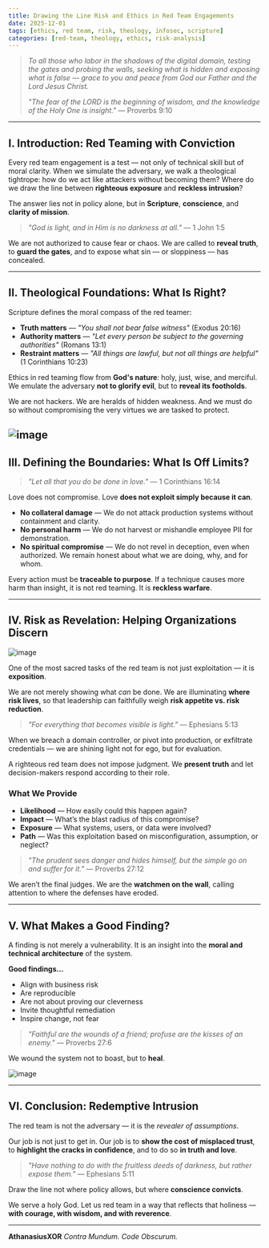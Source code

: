 ```yaml
---
title: Drawing the Line Risk and Ethics in Red Team Engagements
date: 2025-12-01
tags: [ethics, red team, risk, theology, infosec, scripture]
categories: [red-team, theology, ethics, risk-analysis]
---
```

>
> *To all those who labor in the shadows of the digital domain, testing the gates and probing the walls, seeking what is hidden and exposing what is false — grace to you and peace from God our Father and the Lord Jesus Christ.*
>
> *"The fear of the LORD is the beginning of wisdom, and the knowledge of the Holy One is insight."* — Proverbs 9:10
>
>
---

## I. Introduction: Red Teaming with Conviction

Every red team engagement is a test — not only of technical skill but of moral clarity. When we simulate the adversary, we walk a theological tightrope: how do we act like attackers without becoming them? Where do we draw the line between **righteous exposure** and **reckless intrusion**?

The answer lies not in policy alone, but in **Scripture**, **conscience**, and **clarity of mission**.

> *"God is light, and in Him is no darkness at all."* — 1 John 1:5

We are not authorized to cause fear or chaos. We are called to **reveal truth**, to **guard the gates**, and to expose what sin — or sloppiness — has concealed.

---

## II. Theological Foundations: What Is Right?

Scripture defines the moral compass of the red teamer:

* **Truth matters** — *"You shall not bear false witness"* (Exodus 20:16)
* **Authority matters** — *"Let every person be subject to the governing authorities"* (Romans 13:1)
* **Restraint matters** — *"All things are lawful, but not all things are helpful"* (1 Corinthians 10:23)

Ethics in red teaming flow from **God's nature**: holy, just, wise, and merciful. We emulate the adversary **not to glorify evil**, but to **reveal its footholds**.

We are not hackers. We are heralds of hidden weakness. And we must do so without compromising the very virtues we are tasked to protect.

![image](https://github.com/user-attachments/assets/c58e20b8-aea8-450e-b1f6-c060d8943766)
---

## III. Defining the Boundaries: What Is Off Limits?

> *"Let all that you do be done in love."* — 1 Corinthians 16:14

Love does not compromise. Love **does not exploit simply because it can**.

* **No collateral damage** — We do not attack production systems without containment and clarity.
* **No personal harm** — We do not harvest or mishandle employee PII for demonstration.
* **No spiritual compromise** — We do not revel in deception, even when authorized. We remain honest about what we are doing, why, and for whom.

Every action must be **traceable to purpose**. If a technique causes more harm than insight, it is not red teaming. It is **reckless warfare**.

---

## IV. Risk as Revelation: Helping Organizations Discern

![image](https://github.com/user-attachments/assets/d4ec4dcc-4ba4-4733-ba2e-4cc85ac86614)

One of the most sacred tasks of the red team is not just exploitation — it is **exposition**.

We are not merely showing what *can* be done. We are illuminating **where risk lives**, so that leadership can faithfully weigh **risk appetite vs. risk reduction**.

> *"For everything that becomes visible is light."* — Ephesians 5:13

When we breach a domain controller, or pivot into production, or exfiltrate credentials — we are shining light not for ego, but for evaluation.

A righteous red team does not impose judgment. We **present truth** and let decision-makers respond according to their role.

### What We Provide

* **Likelihood** — How easily could this happen again?
* **Impact** — What’s the blast radius of this compromise?
* **Exposure** — What systems, users, or data were involved?
* **Path** — Was this exploitation based on misconfiguration, assumption, or neglect?

> *"The prudent sees danger and hides himself, but the simple go on and suffer for it."* — Proverbs 27:12

We aren’t the final judges. We are the **watchmen on the wall**, calling attention to where the defenses have eroded.

---

## V. What Makes a Good Finding?

A finding is not merely a vulnerability. It is an insight into the **moral and technical architecture** of the system.

**Good findings...**

* Align with business risk
* Are reproducible
* Are not about proving our cleverness
* Invite thoughtful remediation
* Inspire change, not fear

> *"Faithful are the wounds of a friend; profuse are the kisses of an enemy."* — Proverbs 27:6

We wound the system not to boast, but to **heal**.

![image](https://github.com/user-attachments/assets/55520d3b-6c2d-4b5d-81ee-cc6ae0cecf77)

---

## VI. Conclusion: Redemptive Intrusion

The red team is not the adversary — it is the *revealer of assumptions*.

Our job is not just to get in.
Our job is to **show the cost of misplaced trust**, to **highlight the cracks in confidence**, and to do so **in truth and love**.

> *"Have nothing to do with the fruitless deeds of darkness, but rather expose them."* — Ephesians 5:11

Draw the line not where policy allows, but where **conscience convicts**.

We serve a holy God. Let us red team in a way that reflects that holiness — **with courage, with wisdom, and with reverence**.

---

**AthanasiusXOR**
*Contra Mundum. Code Obscurum.*